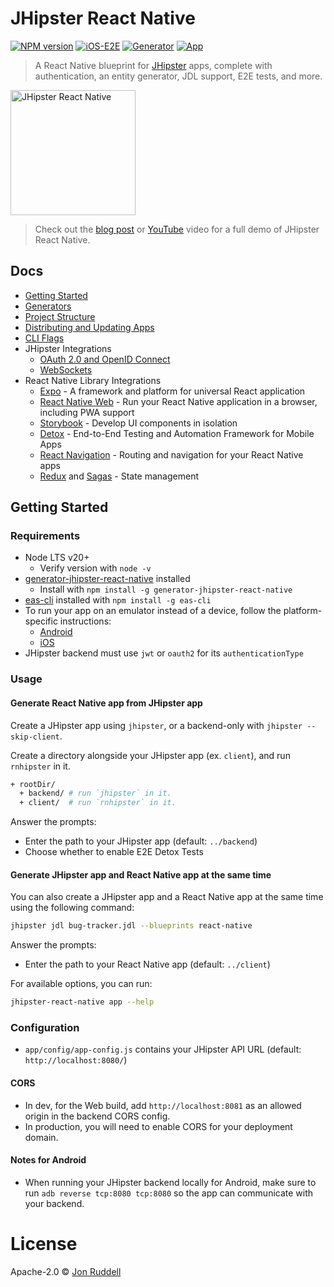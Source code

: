 # JHipster React Native

[![NPM version](https://badge.fury.io/js/generator-jhipster-react-native.svg)](https://npmjs.org/package/generator-jhipster-react-native)
[![iOS-E2E](https://github.com/jhipster/generator-jhipster-react-native/workflows/iOS-E2E/badge.svg?branch=main)](https://github.com/jhipster/generator-jhipster-react-native/actions?query=workflow%3AiOS-E2E)
[![Generator](https://github.com/jhipster/generator-jhipster-react-native/workflows/Generator/badge.svg?branch=main)](https://github.com/jhipster/generator-jhipster-react-native/actions?query=workflow%3AGenerator)
[![App](https://github.com/jhipster/generator-jhipster-react-native/workflows/App/badge.svg?branch=main)](https://github.com/jhipster/generator-jhipster-react-native/actions?query=workflow%3AApp)

> A React Native blueprint for [JHipster](http://www.jhipster.tech) apps, complete with authentication, an entity generator, JDL support, E2E tests, and more.

<img src="https://raw.githubusercontent.com/jhipster/generator-jhipster-react-native/9f7665e3cafd6032de4a73d469789855b55a4f33/docs/images/jh-rn-logo.png" alt="JHipster React Native" height="200">

> Check out the [blog post](https://dev.to/ruddell/jhipster-react-native-demo-1c54) or [YouTube](https://www.youtube.com/watch?v=zQMg1E7meHw) video for a full demo of JHipster React Native.

## Docs

- [Getting Started](README.md#getting-started)
- [Generators](docs/generators.md)
- [Project Structure](docs/project-structure.md)
- [Distributing and Updating Apps](docs/distributing-and-updating.md)
- [CLI Flags](docs/cli-flags.md)
- JHipster Integrations
  - [OAuth 2.0 and OpenID Connect](docs/oauth2-oidc.md)
  - [WebSockets](docs/websockets.md)
- React Native Library Integrations
  - [Expo](https://docs.expo.io/) - A framework and platform for universal React application
  - [React Native Web](https://docs.expo.io/workflow/web/) - Run your React Native application in a browser, including PWA support
  - [Storybook](docs/storybook.md) - Develop UI components in isolation
  - [Detox](docs/detox.md) - End-to-End Testing and Automation Framework for Mobile Apps
  - [React Navigation](https://reactnavigation.org/docs/getting-started) - Routing and navigation for your React Native apps
  - [Redux](https://redux.js.org/basics/usagewithreact) and [Sagas](https://redux-saga.js.org/) - State management

## Getting Started

### Requirements

- Node LTS v20+
  - Verify version with `node -v`
- [generator-jhipster-react-native](https://github.com/jhipster/generator-jhipster-react-native) installed
  - Install with `npm install -g generator-jhipster-react-native`
- [eas-cli](https://docs.expo.dev/build/introduction/) installed with `npm install -g eas-cli`
- To run your app on an emulator instead of a device, follow the platform-specific instructions:
  - [Android](https://docs.expo.dev/workflow/android-studio-emulator/)
  - [iOS](https://docs.expo.dev/workflow/ios-simulator/)
- JHipster backend must use `jwt` or `oauth2` for its `authenticationType`

### Usage

#### Generate React Native app from JHipster app

Create a JHipster app using `jhipster`, or a backend-only with `jhipster --skip-client`.

Create a directory alongside your JHipster app (ex. `client`), and run `rnhipster` in it.

```bash
+ rootDir/
  + backend/ # run `jhipster` in it.
  + client/  # run `rnhipster` in it.
```

Answer the prompts:

- Enter the path to your JHipster app (default: `../backend`)
- Choose whether to enable E2E Detox Tests

#### Generate JHipster app and React Native app at the same time

You can also create a JHipster app and a React Native app at the same time using the following command:

```bash
jhipster jdl bug-tracker.jdl --blueprints react-native
```

Answer the prompts:

- Enter the path to your React Native app (default: `../client`)

For available options, you can run:

```bash
jhipster-react-native app --help
```

### Configuration

- `app/config/app-config.js` contains your JHipster API URL (default: `http://localhost:8080/`)

#### CORS

- In dev, for the Web build, add `http://localhost:8081` as an allowed origin in the backend CORS config.
- In production, you will need to enable CORS for your deployment domain.

#### Notes for Android

- When running your JHipster backend locally for Android, make sure to run `adb reverse tcp:8080 tcp:8080` so the app can communicate with your backend.

# License

Apache-2.0 © [Jon Ruddell](https://jruddell.com/)
